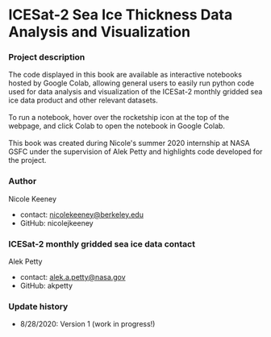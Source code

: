 ICESat-2 Sea Ice Thickness Data Analysis and Visualization
================================================


### Project description
The code displayed in this book are available as interactive notebooks hosted by Google Colab, allowing general users to easily run python code used for data analysis and visualization of the ICESat-2 monthly gridded sea ice data product and other relevant datasets. <br><br>To run a notebook, hover over the rocketship icon at the top of the webpage, and click Colab to open the notebook in Google Colab.<br><br>This book was created during Nicole's summer 2020 internship at NASA GSFC under the supervision of Alek Petty and highlights code developed for the project. 



### Author 
Nicole Keeney
- contact: nicolekeeney@berkeley.edu
- GitHub: nicolejkeeney



### ICESat-2 monthly gridded sea ice data contact 
Alek Petty
- contact: alek.a.petty@nasa.gov
- GitHub: akpetty



### Update history  
 - 8/28/2020: Version 1 (work in progress!)